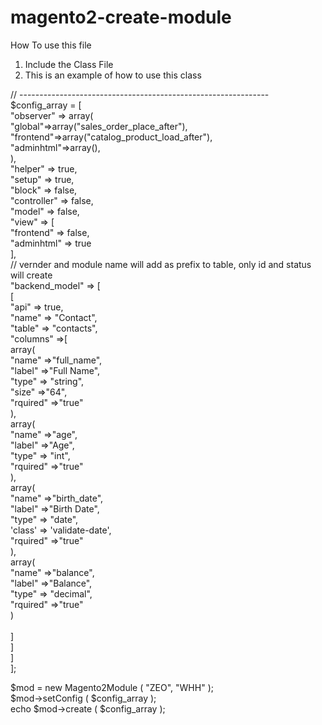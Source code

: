 # magento2-create-module
How To use this file
1. Include the Class File
2. This is an example of how to use this class

// --------------------------------------------------------------
<br/>$config_array = [ <br/>
		"observer" => array(<br/>
				"global"=>array("sales_order_place_after"),<br/>
				"frontend"=>array("catalog_product_load_after"),<br/>
				"adminhtml"=>array(),<br/>
				),<br/>
		"helper" => true,<br/>
		"setup" => true,<br/>
		"block" => false,<br/>
		"controller" => false,<br/>
		"model" => false,<br/>
		"view" => [ <br/>
				"frontend" => false,<br/>
				"adminhtml" => true <br/>
		],<br/>
		// vernder and module name will add as prefix to table, only id and status will create<br/>
		"backend_model" => [ <br/>
				[<br/> 
						"api" => true,<br/>
						"name" => "Contact",<br/>
						"table" => "contacts",<br/>
						"columns" =>[<br/>
								array(<br/>
									"name" =>"full_name",<br/>
									"label" =>"Full Name",<br/>
									"type" => "string",<br/>
									"size" =>"64",<br/>
									"rquired" =>"true"<br/>
								),<br/>
								array(<br/>
										"name" =>"age",<br/>
										"label" =>"Age",<br/>
										"type" => "int",<br/>
										"rquired" =>"true"<br/>
								),<br/>
								array(<br/>
										"name" =>"birth_date",<br/>
										"label" =>"Birth Date",<br/>
										"type" => "date",<br/>
										'class' => 'validate-date',<br/>
										"rquired" =>"true"<br/>
								),<br/>
								array(<br/>
										"name" =>"balance",<br/>
										"label" =>"Balance",<br/>
										"type" => "decimal",<br/>
										"rquired" =>"true"<br/>
								)<br/>								
						]<br/>
				] <br/>
		] <br/>
];<br/>

$mod = new Magento2Module ( "ZEO", "WHH" );<br/>
$mod->setConfig ( $config_array );<br/>
echo $mod->create ( $config_array );<br/>